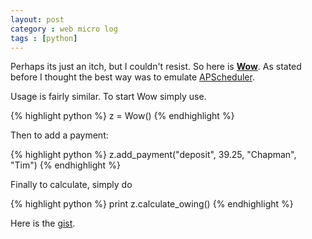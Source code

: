 ```yaml
---
layout: post
category : web micro log
tags : [python]
---
```


Perhaps its just an itch, but I couldn't resist. So here is 
[**Wow**](https://gist.github.com/chappers/8412812). As stated before 
I thought the best way was to emulate [APScheduler](http://pythonhosted.org/APScheduler/).

Usage is fairly similar. To start Wow simply use.

{% highlight python %}
z = Wow()
{% endhighlight %}

Then to add a payment:

{% highlight python %}
z.add_payment("deposit", 39.25, "Chapman", "Tim")
{% endhighlight %}

Finally to calculate, simply do

{% highlight python %}
print z.calculate_owing()
{% endhighlight %}

Here is the [gist](https://gist.github.com/chappers/8412812).
